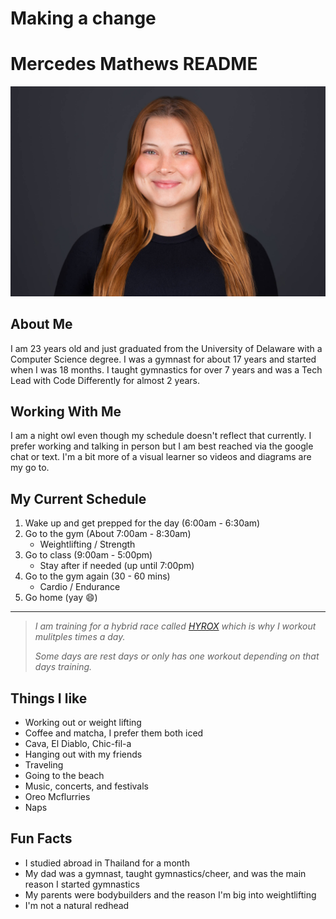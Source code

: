 # Making a change

# Mercedes Mathews README
![Picture of me](images/headshot.JPG)

## About Me
I am 23 years old and just graduated from the University of Delaware with a Computer Science degree. I was a gymnast for about 17 years and started when I was 18 months. I taught gymnastics for over 7 years and was a Tech Lead with Code Differently for almost 2 years. 

## Working With Me
I am a night owl even though my schedule doesn't reflect that currently. I prefer working and talking in person but I am best reached via the google chat or text. I'm a bit more of a visual learner so videos and diagrams are my go to.

## My Current Schedule
1. Wake up and get prepped for the day (6:00am - 6:30am)
2. Go to the gym (About 7:00am - 8:30am)
    * Weightlifting / Strength
3. Go to class (9:00am - 5:00pm)
    * Stay after if needed (up until 7:00pm)
4. Go to the gym again (30 - 60 mins)
    * Cardio / Endurance
5. Go home (yay :smile:) 

---
>*I am training for a hybrid race called [HYROX](https://hyrox.com/the-fitness-race/) which is why I workout mulitples times a day.*
>
>*Some days are rest days or only has one workout depending on that days training.*



## Things I like
* Working out or weight lifting
* Coffee and matcha, I prefer them both iced 
* Cava, El Diablo, Chic-fil-a
* Hanging out with my friends
* Traveling
* Going to the beach
* Music, concerts, and festivals
* Oreo Mcflurries
* Naps
	

## Fun Facts
* I studied abroad in Thailand for a month
* My dad was a gymnast, taught gymnastics/cheer, and was the main reason I started gymnastics
* My parents were bodybuilders and the reason I'm big into weightlifting
* I'm not a natural redhead

